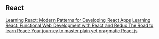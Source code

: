## React
[Learning React: Modern Patterns for Developing React Apps](https://mega.nz/file/kupigAha#HyPMgfxBE9O8p4caG2GHcISGuhzaOqY6jT2mInVYcVw)
[Learning React: Functional Web Development with React and Redux ](https://mega.nz/file/VyoSBTSD#VhIe7b1n76vNqyRmuhLw9z4nGmSEhc05QhifP7larNU)
[The Road to learn React: Your journey to master plain yet pragmatic React.js](https://mega.nz/file/Y2IEyQhD#ixZxkhMWpfcC6DSlPJXtl36F2lcf2gW_Y5EVZPodpqc)
